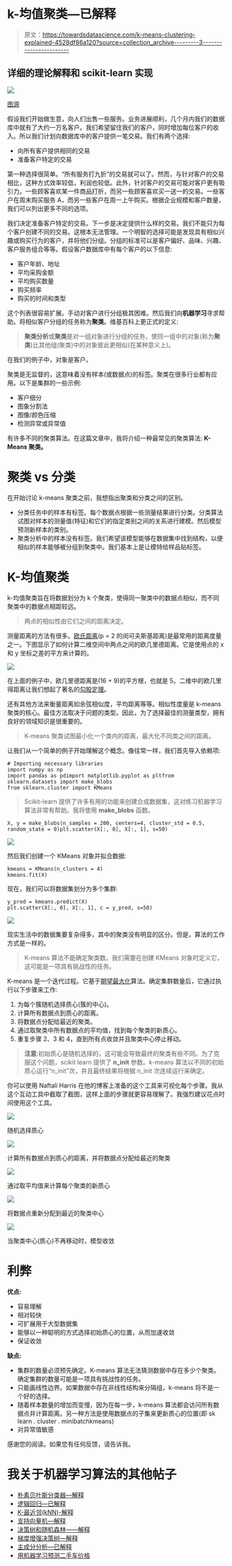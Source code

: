 # k-均值聚类—已解释

> 原文：<https://towardsdatascience.com/k-means-clustering-explained-4528df86a120?source=collection_archive---------3----------------------->

## 详细的理论解释和 scikit-learn 实现

![](img/38946ce451cdce190f1fe08d3c102c53.png)

[图源](https://aeroleads.com/blog/10-best-practices-customer-segmentation/)

假设我们开始做生意，向人们出售一些服务。业务进展顺利，几个月内我们的数据库中就有了大约一万名客户。我们希望留住我们的客户，同时增加每位客户的收入。所以我们计划向数据库中的客户提供一笔交易。我们有两个选择:

*   向所有客户提供相同的交易
*   准备客户特定的交易

第一种选择很简单。“所有服务打九折”的交易就可以了。然而，与针对客户的交易相比，这种方式效率较低，利润也较低。此外，针对客户的交易可能对客户更有吸引力。一些顾客喜欢某一件商品打折，而另一些顾客喜欢买一送一的交易。一些客户在周末购买服务 A，而另一些客户在周一上午购买。根据企业规模和客户数量，我们可以列出更多不同的选项。

我们决定准备客户特定的交易。下一步是决定提供什么样的交易。我们不能只为每个客户创建不同的交易。这根本无法管理。一个明智的选择可能是发现具有相似兴趣或购买行为的客户，并将他们分组。分组的标准可以是客户偏好、品味、兴趣、客户服务组合等等。假设客户数据库中有每个客户的以下信息:

*   客户年龄、地址
*   平均采购金额
*   平均购买数量
*   购买频率
*   购买的时间和类型

这个列表很容易扩展。手动对客户进行分组极其困难。然后我们向**机器学习**寻求帮助。将相似客户分组的任务称为**聚类**。维基百科上更正式的定义:

> **聚类分析**或**聚类**是对一组对象进行分组的任务，使同一组中的对象(称为**聚类**)比其他组(聚类)中的对象彼此更相似(在某种意义上)。

在我们的例子中，对象是客户。

聚类是无监督的，这意味着没有样本(或数据点)的标签。聚类在很多行业都有应用。以下是集群的一些示例:

*   客户细分
*   图象分割法
*   图像/颜色压缩
*   检测异常或异常值

有许多不同的聚类算法。在这篇文章中，我将介绍一种最常见的聚类算法: **K-Means 聚类。**

# **聚类 vs 分类**

在开始讨论 k-means 聚类之前，我想指出聚类和分类之间的区别。

*   分类任务中的样本有标签。每个数据点根据一些测量结果进行分类。分类算法试图对样本的测量值(特征)和它们的指定类别之间的关系进行建模。然后模型预测新样本的类别。
*   聚类分析中的样本没有标签。我们希望该模型能够在数据集中找到结构，以便相似的样本能够被分组到聚类中。我们基本上是让模特给样品贴标签。

# **K-均值聚类**

k-均值聚类旨在将数据划分为 k 个聚类，使得同一聚类中的数据点相似，而不同聚类中的数据点相距较远。

> 两点的相似性由它们之间的距离决定。

测量距离的方法有很多。[欧氏距离](https://en.wikipedia.org/wiki/Euclidean_distance)(p = 2 的闵可夫斯基距离)是最常用的距离度量之一。下图显示了如何计算二维空间中两点之间的欧几里德距离。它是使用点的 x 和 y 坐标之差的平方来计算的。

![](img/b0f391d25bc42025dc1b4ed0a9abced3.png)

在上面的例子中，欧几里德距离是(16 + 9)的平方根，也就是 5。二维中的欧几里得距离让我们想起了著名的[勾股定理](https://en.wikipedia.org/wiki/Pythagorean_theorem)。

还有其他方法来衡量距离如余弦相似度，平均距离等等。相似性度量是 k-means 聚类的核心。最佳方法取决于问题的类型。因此，为了选择最佳的测量类型，拥有良好的领域知识是很重要的。

> K-means 聚类试图最小化一个类内的距离，最大化不同类之间的距离。

让我们从一个简单的例子开始理解这个概念。像往常一样，我们首先导入依赖项:

```
# Importing necessary libraries
import numpy as np
import pandas as pdimport matplotlib.pyplot as pltfrom sklearn.datasets import make_blobs
from sklearn.cluster import KMeans
```

> Scikit-learn 提供了许多有用的功能来创建合成数据集，这对练习机器学习算法非常有帮助。我将使用 **make_blobs** 函数。

```
X, y = make_blobs(n_samples = 200, centers=4, cluster_std = 0.5, random_state = 0)plt.scatter(X[:, 0], X[:, 1], s=50)
```

![](img/595e2cb6f58330cfbc9637fdc17f7957.png)

然后我们创建一个 KMeans 对象并拟合数据:

```
kmeans = KMeans(n_clusters = 4)
kmeans.fit(X)
```

现在，我们可以将数据集划分为多个集群:

```
y_pred = kmeans.predict(X)
plt.scatter(X[:, 0], X[:, 1], c = y_pred, s=50)
```

![](img/3f4a0db991b5d9a2af433d3fb5ff3c00.png)

现实生活中的数据集要复杂得多，其中的聚类没有明显的区分。但是，算法的工作方式是一样的。

> K-means 算法不能确定聚类数。我们需要在创建 KMeans 对象时定义它，这可能是一项具有挑战性的任务。

K-means 是一个迭代过程。它基于[期望最大化](https://en.wikipedia.org/wiki/Expectation%E2%80%93maximization_algorithm)算法。确定集群数量后，它通过执行以下步骤来工作:

1.  为每个簇随机选择质心(簇的中心)。
2.  计算所有数据点到质心的距离。
3.  将数据点分配给最近的聚类。
4.  通过取聚类中所有数据点的平均值，找到每个聚类的新质心。
5.  重复步骤 2、3 和 4，直到所有点收敛并且聚类中心停止移动。

> **注意**:初始质心是随机选择的，这可能会导致最终的聚类有些不同。为了克服这个问题，scikit learn 提供了 **n_init** 参数。k-means 算法以不同的初始质心运行“n_init”次，并且最终结果将根据 n_init 次连续运行来确定。

你可以使用 Naftali Harris 在他的博客上准备的这个工具来可视化每个步骤。我从这个互动工具中截取了截图，这样上面的步骤就更容易理解了。我强烈建议花点时间使用这个工具。

![](img/e3b3299b99d2e1c4036aa4906dbed427.png)

随机选择质心

![](img/b14805832be36cccb0f76cb39ccefbfa.png)

计算所有数据点到质心的距离，并将数据点分配给最近的聚类

![](img/9c011b200f7965c6f8a6ab83ef970368.png)

通过取平均值来计算每个聚类的新质心

![](img/26870ab18a0480d31c8ed47201c69f08.png)

将数据点重新分配到最近的聚类中心

![](img/ad655f9174499ee652b3ff4874a44290.png)

当聚类中心(质心)不再移动时，模型收敛

# **利弊**

**优点:**

*   容易理解
*   相对较快
*   可扩展用于大型数据集
*   能够以一种聪明的方式选择初始质心的位置，从而加速收敛
*   保证收敛

**缺点:**

*   集群的数量必须预先确定。K-means 算法无法猜测数据中存在多少个聚类。确定集群的数量可能是一项具有挑战性的任务。
*   只能画线性边界。如果数据中存在非线性结构来分隔组，k-means 将不是一个好的选择。
*   随着样本数量的增加而变慢，因为在每一步，k-means 算法都会访问所有数据点并计算距离。另一种方法是使用数据点的子集来更新质心的位置(即 sk learn . cluster . minibatchkmeans)
*   对异常值敏感

感谢您的阅读。如果您有任何反馈，请告诉我。

# 我关于机器学习算法的其他帖子

*   [朴素贝叶斯分类器—解释](/naive-bayes-classifier-explained-50f9723571ed)
*   [逻辑回归—已解释](/logistic-regression-explained-593e9ddb7c6c)
*   [K-最近邻(kNN)-解释](/k-nearest-neighbors-knn-explained-cbc31849a7e3)
*   [支持向量机—解释](/support-vector-machine-explained-8d75fe8738fd)
*   [决策树和随机森林——解释](/decision-tree-and-random-forest-explained-8d20ddabc9dd)
*   [梯度增强决策树—解释](/gradient-boosted-decision-trees-explained-9259bd8205af)
*   [主成分分析—已解释](/principal-component-analysis-explained-d404c34d76e7)
*   [用机器学习预测二手车价格](/predicting-used-car-prices-with-machine-learning-fea53811b1ab)